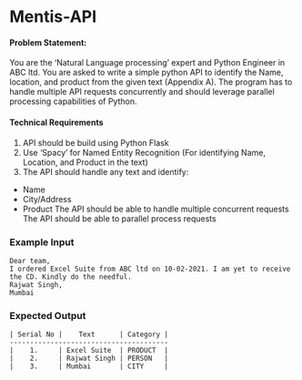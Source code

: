# Mentis-API

#### Problem Statement:

You are the ‘Natural Language processing’ expert and Python Engineer in ABC ltd. You are asked to write a simple python API to identify the Name, location, and product from the given text (Appendix A). The program has to handle multiple API requests concurrently and should leverage parallel processing capabilities of Python.



#### Technical Requirements 

1) API should be build using Python Flask
2) Use ‘Spacy’ for Named Entity Recognition (For identifying Name, Location, and Product in the text)
3) The API should handle any text and identify:
  - Name
  - City/Address
  - Product
The API should be able to handle multiple concurrent requests
The API should be able to parallel process requests

### Example Input
```
Dear team,
I ordered Excel Suite from ABC ltd on 10-02-2021. I am yet to receive the CD. Kindly do the needful.
Rajwat Singh,
Mumbai

```

### Expected Output
```
| Serial No |    Text      | Category |
---------------------------------------
|    1.     | Excel Suite  | PRODUCT  |
|    2.     | Rajwat Singh | PERSON   |
|    3.     | Mumbai       | CITY     |

```






